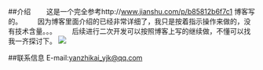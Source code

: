 ##介绍
　　这是一个完全参考http://www.jianshu.com/p/b85812b6f7c1 博客写的。
　　因为博客里面介绍的已经非常详细了，我只是按着指示操作来做的，没有技术含量。。。
　　后续进行二次开发可以按照博客上写的继续做，不懂可以找我一齐探讨下。
![](http://i.imgur.com/p1EFZxL.gif)

##联系信息
E-mail:yanzhikai_yjk@qq.com
